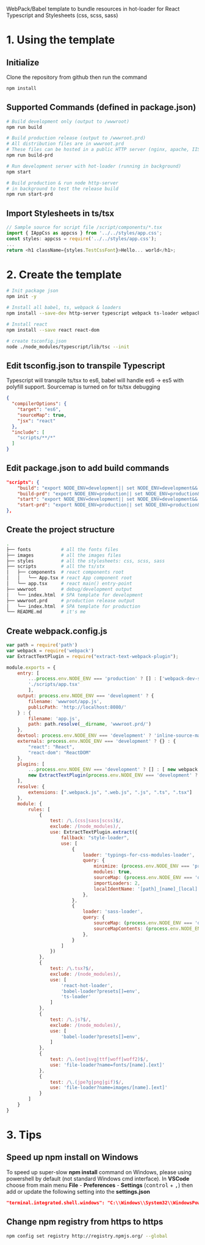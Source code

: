 WebPack/Babel template to bundle resources in hot-loader for React Typescript and Stylesheets (css, scss, sass)

# 1. Using the template
## Initialize
Clone the repository from github then run the command
```bash
npm install
```
## Supported Commands (defined in package.json)
```bash
# Build development only (output to /wwwroot)
npm run build

# Build production release (output to /wwwroot.prd)
# All distribution files are in wwwroot.prd
# These files can be hosted in a public HTTP server (nginx, apache, IIS,..)
npm run build-prd

# Run development server with hot-loader (running in background)
npm start

# Build production & run node http-server
# in background to test the release build
npm run start-prd
```
## Import Stylesheets in ts/tsx
```javascript
// Sample source for script file /script/components/*.tsx
import { IAppCss as appcss } from '../../styles/app.css';
const styles: appcss = require('../../styles/app.css');
...
return <h1 className={styles.TestCssFont}>Hello... world</h1>;
```

# 2. Create the template
```bash
# Init package json
npm init -y

# Install all babel, ts, webpack & loaders
npm install --save-dev http-server typescript webpack ts-loader webpack-dev-server babel-core babel-loader babel-preset-env extract-text-webpack-plugin file-loader style-loader css-loader source-map-loader sass-loader node-sass typings-for-css-modules-loader react-hot-loader @types/node @types/react @types/react-dom

# Install react
npm install --save react react-dom

# create tsconfig.json
node ./node_modules/typescript/lib/tsc --init
```
## Edit tsconfig.json to transpile Typescript
Typescript will transpile ts/tsx to es6, babel will handle es6 -> es5 with polyfill support. Sourcemap is turned on for ts/tsx debugging
```json
{
  "compilerOptions": {
    "target": "es6",
    "sourceMap": true,
    "jsx": "react"
  },
  "include": [
    "scripts/**/*"
  ]
}
```
## Edit package.json to add build commands
```json
"scripts": {
    "build": "export NODE_ENV=development|| set NODE_ENV=development&& webpack --progress --colors",
    "build-prd": "export NODE_ENV=production|| set NODE_ENV=production&& webpack --progress --colors",
    "start": "export NODE_ENV=development|| set NODE_ENV=development&& webpack-dev-server --hot --inline --progress --colors --open-page wwwroot/",
    "start-prd": "export NODE_ENV=production|| set NODE_ENV=production&& webpack --progress --colors&& start http://localhost:3001&& node node_modules/http-server/bin/http-server ./wwwroot.prd/ -p 3001"
},
```
## Create the project structure
```bash
.
├── fonts           # all the fonts files
├── images          # all the images files
├── styles          # all the stylesheets: css, scss, sass
├── scripts         # all the ts/stx
│   ├── components  # react components root
│   │   └── App.tsx # react App component root
│   └── app.tsx     # react main() entry-point
├── wwwroot         # debug/development output
│   └── index.html  # SPA template for development
├── wwwroot.prd     # production release output
│   └── index.html  # SPA template for production
└── README.md       # it's me
```
## Create webpack.config.js
```javascript
var path = require('path')
var webpack = require('webpack')
var ExtractTextPlugin = require("extract-text-webpack-plugin");

module.exports = {
    entry: [
        ...process.env.NODE_ENV === 'production' ? [] : ['webpack-dev-server/client?http://localhost:8080', 'webpack/hot/only-dev-server'],
        './scripts/app.tsx'
        ],
    output: process.env.NODE_ENV === 'development' ? {
        filename: 'wwwroot/app.js',
        publicPath: 'http://localhost:8080/'
    } : {
        filename: 'app.js',
        path: path.resolve(__dirname, 'wwwroot.prd/')
    },
    devtool: process.env.NODE_ENV === 'development' ? 'inline-source-map' : 'hidden-source-map',
    externals: process.env.NODE_ENV === 'development' ? {} : {
        "react": "React",
        "react-dom": "ReactDOM"
    },
    plugins: [
        ...process.env.NODE_ENV === 'development' ? [] : [ new webpack.DefinePlugin({'process.env': { NODE_ENV: JSON.stringify(process.env.NODE_ENV) }}), new webpack.optimize.UglifyJsPlugin() ],
        new ExtractTextPlugin(process.env.NODE_ENV === 'development' ? 'wwwroot/app.css' : 'app.css')
    ],
    resolve: {
        extensions: [".webpack.js", ".web.js", ".js", ".ts", ".tsx"]
    },
    module: {
        rules: [
            {
                test: /\.(css|sass|scss)$/,
                exclude: /(node_modules)/,
                use: ExtractTextPlugin.extract({
                    fallback: "style-loader",
                    use: [
                        {
                            loader: 'typings-for-css-modules-loader',
                            query: {
                                minimize: (process.env.NODE_ENV === 'production'),
                                modules: true,
                                sourceMap: (process.env.NODE_ENV === 'development'),
                                importLoaders: 2,
                                localIdentName: '[path]_[name]_[local]'
                            },
                        },
                        {
                            loader: 'sass-loader',
                            query: {
                                sourceMap: (process.env.NODE_ENV === 'development'),
                                sourceMapContents: (process.env.NODE_ENV === 'development'),
                            },
                        }
                    ]
                })
            },
            {
                test: /\.tsx?$/,
                exclude: /(node_modules)/,
                use: [
                    'react-hot-loader',
                    'babel-loader?presets[]=env',
                    'ts-loader'
                ]
            },
            {
                test: /\.js?$/,
                exclude: /(node_modules)/,
                use: [
                    'babel-loader?presets[]=env',
                ]
            },
            {
                test: /\.(eot|svg|ttf|woff|woff2)$/,
                use: 'file-loader?name=fonts/[name].[ext]'
            },
            {
                test: /\.(jpe?g|png|gif)$/,
                use: 'file-loader?name=images/[name].[ext]'
            }
        ]
    }    
}
```
# 3. Tips
## Speed up npm install on Windows
To speed up super-slow **npm install** command on Windows, please using powershell by default (not standard Windows cmd interface).
In **VSCode** choose from main menu **File** - **Preferences** - **Settings** (<kbd>control</kbd> + <kbd>,</kbd>) then add or update the following setting into the **settings.json**
```json
"terminal.integrated.shell.windows": "C:\\Windows\\System32\\WindowsPowerShell\\v1.0\\powershell.exe",
```
## Change npm registry from https to https
```bash
npm config set registry http://registry.npmjs.org/ --global
```
